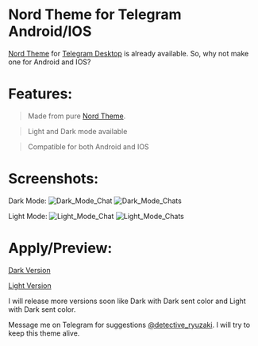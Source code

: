 # Nord Theme for Telegram Android/IOS

[Nord Theme](https://nordtheme.com) for [Telegram Desktop](https://github.com/gilbertw1/telegram-nord-theme) is already available. So, why not make one for Android and IOS?

# Features:
>Made from pure [Nord Theme](https://nordtheme.com).

>Light and Dark mode available

>Compatible for both Android and IOS

# Screenshots:
Dark Mode:
![Dark_Mode_Chat](Screenshot_20220924-234922_Nekogram~2.png)
![Dark_Mode_Chats](Screenshot_20220924-234927_Nekogram~2.png)

Light Mode:
![Light_Mode_Chat](Screenshot_20220924-234934_Nekogram~2.png)
![Light_Mode_Chats](Screenshot_20220924-234938_Nekogram~2.png)

# Apply/Preview:
[Dark Version](https://t.me/addtheme/nord_dark_kde)

[Light Version](https://t.me/addtheme/nordic_light_kde)

I will release more versions soon like Dark with Dark sent color and Light with Dark sent color.

Message me on Telegram for suggestions [@detective_ryuzaki](https://t.me/detective_ryuzaki). I will try to keep this theme alive.
